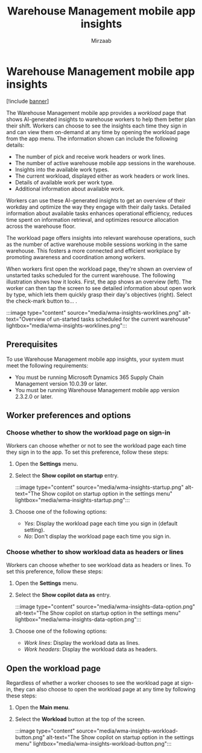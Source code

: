 ﻿---
title: Warehouse Management mobile app insights
description: The Warehouse Management mobile app can show AI-generated insights to warehouse workers to help them better plan their shift.
author: Mirzaab
ms.author: mirzaab
ms.reviewer: kamaybac
ms.search.form:
ms.topic: how-to
ms.date: 08/19/2024
ms.custom: 
  - bap-template
---


# Warehouse Management mobile app insights

[!include [banner](../includes/banner.md)]

<!--KFM: It's confusing that the settings menu calls this feature "copilot", the main menu calls it "Workload" and the documentation calls it "insights". -->

The Warehouse Management mobile app provides a *workload* page that shows AI-generated insights to warehouse workers to help them better plan their shift. Workers can choose to see the insights each time they sign in and can view them on-demand at any time by opening the workload page from the app menu. The information shown can include the following details:

- The number of pick and receive work headers or work lines.
- The number of active warehouse mobile app sessions in the warehouse.
- Insights into the available work types.
- The current workload, displayed either as work headers or work lines.
- Details of available work per work type.
- Additional information about available work.

Workers can use these AI-generated insights to get an overview of their workday and optimize the way they engage with their daily tasks. Detailed information about available tasks enhances operational efficiency, reduces time spent on information retrieval, and optimizes resource allocation across the warehouse floor.

The workload page offers insights into relevant warehouse operations, such as the number of active warehouse mobile sessions working in the same warehouse. This fosters a more connected and efficient workplace by promoting awareness and coordination among workers.

When workers first open the workload page, they're shown an overview of unstarted tasks scheduled for the current warehouse. The following illustration shows how it looks. First, the app shows an overview (left). The worker can then tap the screen to see detailed information about open work by type, which lets them quickly grasp their day's objectives (right). Select the check-mark button to... <!--KFM: What does it do? -->.

:::image type="content" source="media/wma-insights-worklines.png" alt-text="Overview of un-started tasks scheduled for the current warehouse" lightbox="media/wma-insights-worklines.png":::

<!--KFM: What do we select here? I think we should tell a little bit more about this view. -->

## Prerequisites

To use Warehouse Management mobile app insights, your system must meet the following requirements:

- You must be running Microsoft Dynamics 365 Supply Chain Management version 10.0.39 or later.
- You must be running Warehouse Management mobile app version 2.3.2.0 or later.

## Worker preferences and options

### Choose whether to show the workload page on sign-in

Workers can choose whether or not to see the workload page each time they sign in to the app. To set this preference, follow these steps:

1. Open the **Settings** menu. <!--KFM: How do we open this menu? -->
1. Select the **Show copilot on startup** entry.

    :::image type="content" source="media/wma-insights-startup.png" alt-text="The Show copilot on startup option in the settings menu" lightbox="media/wma-insights-startup.png":::

1. Choose one of the following options:
   - *Yes*: Display the workload page each time you sign in (default setting).
   - *No*: Don't display the workload page each time you sign in. <!--KFM: What will we see instead. -->

### Choose whether to show workload data as headers or lines

<!--KFM: We should better explain the difference between viewing headers and viewing lines and when each view is useful. Maybe include side-by-side screenshots. -->

Workers can choose whether to see workload data as headers or lines. To set this preference, follow these steps:

1. Open the **Settings** menu. <!--KFM: How do we open this menu? -->
1. Select the **Show copilot data as** entry.

    :::image type="content" source="media/wma-insights-data-option.png" alt-text="The Show copilot on startup option in the settings menu" lightbox="media/wma-insights-data-option.png":::

1. Choose one of the following options:
   - *Work lines*: Display the workload data as lines.
   - *Work headers*: Display the workload data as headers.

## Open the workload page

Regardless of whether a worker chooses to see the workload page at sign-in, they can also choose to open the workload page at any time by following these steps:

1. Open the **Main menu**. <!--KFM: How do we open this menu? -->
1. Select the **Workload** button at the top of the screen.

    :::image type="content" source="media/wma-insights-workload-button.png" alt-text="The Show copilot on startup option in the settings menu" lightbox="media/wma-insights-workload-button.png":::

